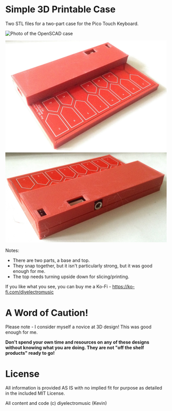 # Simple 3D Printable Case

Two STL files for a two-part case for the Pico Touch Keyboard.

![Photo of the OpenSCAD case](Case.png)

![Photo of the case front](Front.jpg)
![Photo of the case back](Back.jpg)

Notes:
* There are two parts, a base and top.
* They snap together, but it isn't particularly strong, but it was good enough for me.
* The top needs turning upside down for slicing/printing.

If you like what you see, you can buy me a Ko-Fi - https://ko-fi.com/diyelectromusic

#  A Word of Caution!

Please note - I consider myself a novice at 3D design!  This was good enough for me.

**Don't spend your own time and resources on any of these designs without knowing what you are doing.  They are not "off the shelf products" ready to go!**

# License

All information is provided AS IS with no implied fit for purpose as detailed in the included MIT License.

All content and code (c) diyelectromusic (Kevin)
